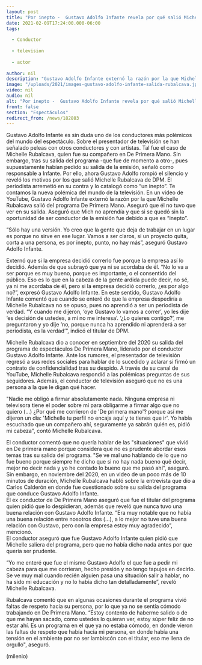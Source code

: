 ```yaml
---
layout: post
title: "Por inepto -  Gustavo Adolfo Infante revela por qué salió Michelle Rubalcava de 'DPM'"
date: 2021-02-09T17:24:00.000-06:00
tags:
  
  - Conductor
  
  - television
  
  - actor
  
author: nil
description: "Gustavo Adolfo Infante externó la razón por la que Michelle Rubalcava salió del programa De Primera Mano. Aseguró que él no tuvo que ver en su salida. Aseguró que el presentador no aprendía y que si se quedó sin la oportunidad de ser conductor de la."
image: "/uploads/2021/images-gustavo-adolfo-infante-salida-rubalcava.jpg"
video: nil
audio: nil
alt: "Por inepto -  Gustavo Adolfo Infante revela por qué salió Michelle Rubalcava de 'DPM'"
front: false
section: "Espectáculos"
redirect_from: /news/182803
---
```


Gustavo Adolfo Infante es sin duda uno de los conductores más polémicos del mundo del espectáculo. Sobre el presentador de televisión se han señalado peleas con otros conductores y con artistas. Tal fue el caso de Michelle Rubalcava, quien fue su compañero en De Primera Mano. Sin embargo, tras su salida del programa -que fue de momento a otro-, pues supuestamente habían pedido su salida de la emisión, señaló como responsable a Infante. Por ello, ahora Gustavo Adolfo rompió el silencio y reveló los motivos por los que salió Michelle Rubalcava de DPM. El periodista arremetió en su contra y lo catalogó como “un inepto”. Te contamos la nueva polémica del mundo de la televisión. 
En un video de YouTube, Gustavo Adolfo Infante externó la razón por la que Michelle Rubalcava salió del programa De Primera Mano. Aseguró que él no tuvo que ver en su salida. Aseguró que Mich no aprendía y que si se quedó sin la oportunidad de ser conductor de la emisión fue debido a que es “inepto”. 

“Sólo hay una versión. Yo creo que la gente que deja de trabajar en un lugar es porque no sirve en ese lugar. Vamos a ser claros, si un proyecto quita, corta a una persona, es por inepto, punto, no hay más”, aseguró Gustavo Adolfo Infante. 

Externó que si la empresa decidió correrlo fue porque la empresa así lo decidió. Además de que subrayó que ya ni se acordaba de él. “No lo va a ser porque es muy bueno, porque es importante, o el consentido del público. Eso es lo que en la cabeza de la gente ardida puede decir, no sé, ya ni me acordaba de él, pero si la empresa decidió correrlo, ¿es por algo no?”, expresó Gustavo Adolfo Infante. En este sentido, Gustavo Adolfo Infante comentó que cuando se enteró de que la empresa despediría a Michelle Rubalcava no se opuso, pues no aprendió a ser un periodista de verdad.
“Y cuando me dijeron, ‘oye Gustavo lo vamos a correr’, yo les dije ‘es decisión de ustedes, a mí no me interesa’. ‘¿Lo quieres contigo?’, me preguntaron y yo dije ‘no, porque nunca ha aprendido ni aprenderá a ser periodista, es la verdad’”, indicó el titular de DPM. 

Michelle Rubalcava dio a conocer en septiembre del 2020 su salida del programa de espectáculos De Primera Mano, liderado por el conductor Gustavo Adolfo Infante. Ante los rumores, el presentador de televisión regresó a sus redes sociales para hablar de lo sucedido y aclarar si firmó un contrato de confidencialidad tras su despido.   A través de su canal de YouTube, Michelle Rubalcava respondió a las polémicas preguntas de sus seguidores. Además, el conductor de televisión aseguró que no es una persona a la que le digan qué hacer.  

"Nadie me obligó a firmar absolutamente nada. Ninguna empresa ni televisora tiene el poder sobre mí para obligarme a firmar algo que no quiero (...) ¿Por qué me corrieron de 'De primera mano'? porque así me dijeron un día: 'Michelle tu perfil no encaja aquí y te tienes que ir'. Yo había escuchado que un compañero ahí, seguramente ya sabrán quién es, pidió mi cabeza", contó Michelle Rubalcava.  

El conductor comentó que no quería hablar de las "situaciones" que vivió en De primera mano porque considera que no es prudente abordar esos temas tras su salida del programa. 
"Se ve mal uno hablando de lo que no fue bueno porque siempre he dicho que si no hay nada bueno qué decir, mejor no decir nada y yo he contado lo bueno que me pasó ahí", aseguró.  
Sin embargo, en noviembre del 2020, en un video de un poco más de 10 minutos de duración, Michelle Rubalcava habló sobre la entrevista que dio a Carlos Calderón en donde fue cuestionado sobre su salida del programa que conduce Gustavo Adolfo Infante.  
El ex conductor de De Primera Mano aseguró que fue el titular del programa quien pidió que lo despidieran, además que reveló que nunca tuvo una buena relación con Gustavo Adolfo Infante. 
“Era muy notable que no había una buena relación entre nosotros dos (…), a lo mejor no tuve una buena relación con Gustavo, pero con la empresa estoy muy agradecido”, mencionó.  
El conductor aseguró que fue Gustavo Adolfo Infante quien pidió que Michelle saliera del programa, pero que no había dicho nada antes por que quería ser prudente. 

“Yo me enteré que fue el mismo Gustavo Adolfo el que fue a pedir mi cabeza para que me corrieran, hecho presión y no tengo tapujos en decirlo. Se ve muy mal cuando recién alguien pasa una situación salir a hablar, no ha sido mi educación y no lo había dicho tan detalladamente”, reveló Michelle Rubalcava.  

Rubalcava comentó que en algunas ocasiones durante el programa vivió faltas de respeto hacia su persona, por lo que ya no se sentía cómodo trabajando en De Primera Mano. 
 “Estoy contento de haberme salido o de que me hayan sacado, como ustedes lo quieran ver, estoy súper feliz de no estar ahí. Es un programa en el que ya no estaba cómodo, en donde vieron las faltas de respeto que había hacía mi persona, en donde había una tensión en el ambiente por no ser lambiscón con el titular, eso me llena de orgullo", aseguró.  

(milenio)